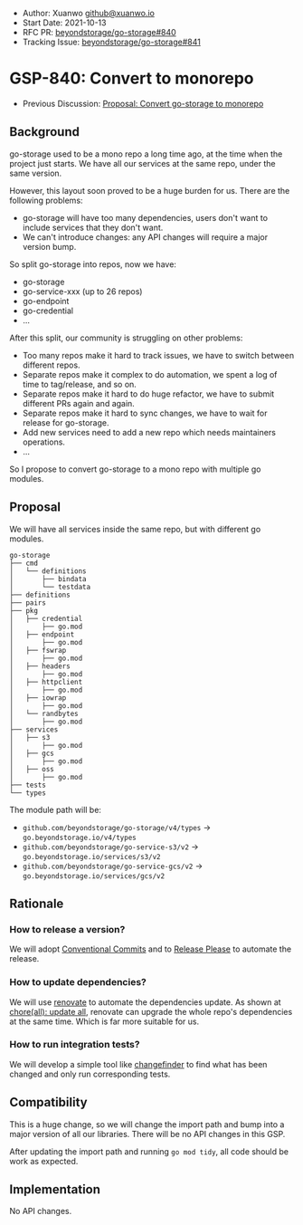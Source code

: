 - Author: Xuanwo <github@xuanwo.io>
- Start Date: 2021-10-13
- RFC PR: [beyondstorage/go-storage#840](https://github.com/beyondstorage/go-storage/issues/840)
- Tracking Issue: [beyondstorage/go-storage#841](https://github.com/beyondstorage/go-storage/issues/841)

# GSP-840: Convert to monorepo

- Previous Discussion: [Proposal: Convert go-storage to monorepo](https://forum.beyondstorage.io/t/topic/251)

## Background

go-storage used to be a mono repo a long time ago, at the time when the project just starts. We have all our services at the same repo, under the same version.

However, this layout soon proved to be a huge burden for us. There are the following problems:

- go-storage will have too many dependencies, users don't want to include services that they don't want.
- We can't introduce changes: any API changes will require a major version bump.

So split go-storage into repos, now we have:

- go-storage
- go-service-xxx (up to 26 repos)
- go-endpoint
- go-credential
- ...

After this split, our community is struggling on other problems:

- Too many repos make it hard to track issues, we have to switch between different repos.
- Separate repos make it complex to do automation, we spent a log of time to tag/release, and so on.
- Separate repos make it hard to do huge refactor, we have to submit different PRs again and again.
- Separate repos make it hard to sync changes, we have to wait for release for go-storage.
- Add new services need to add a new repo which needs maintainers operations.
- ...

So I propose to convert go-storage to a mono repo with multiple go modules.

## Proposal

We will have all services inside the same repo, but with different go modules.

```text
go-storage
├── cmd
│   └── definitions
│       ├── bindata
│       └── testdata
├── definitions
├── pairs
├── pkg
│   ├── credential
│       ├── go.mod
│   ├── endpoint
│       ├── go.mod
│   ├── fswrap
│       ├── go.mod
│   ├── headers
│       ├── go.mod
│   ├── httpclient
│       ├── go.mod
│   ├── iowrap
│       ├── go.mod
│   └── randbytes
│       ├── go.mod
├── services
│   ├── s3
│       ├── go.mod
│   ├── gcs
│       ├── go.mod
│   ├── oss
│       ├── go.mod
├── tests
└── types
```

The module path will be:

- `github.com/beyondstorage/go-storage/v4/types` -> `go.beyondstorage.io/v4/types`
- `github.com/beyondstorage/go-service-s3/v2` -> `go.beyondstorage.io/services/s3/v2`
- `github.com/beyondstorage/go-service-gcs/v2` -> `go.beyondstorage.io/services/gcs/v2`

## Rationale

### How to release a version?

We will adopt [Conventional Commits](https://www.conventionalcommits.org/en/v1.0.0/) and to [Release Please](https://github.com/googleapis/release-please) to automate the release.

### How to update dependencies?

We will use [renovate](https://github.com/apps/renovate) to automate the dependencies update. As shown at [chore(all): update all](https://github.com/googleapis/google-cloud-go/pull/4971), renovate can upgrade the whole repo's dependencies at the same time. Which is far more suitable for us.

### How to run integration tests?

We will develop a simple tool like [changefinder](https://github.com/googleapis/google-cloud-go/tree/master/internal/actions/cmd/changefinder) to find what has been changed and only run corresponding tests.

## Compatibility

This is a huge change, so we will change the import path and bump into a major version of all our libraries. There will be no API changes in this GSP.

After updating the import path and running `go mod tidy`, all code should be work as expected.

## Implementation

No API changes.
